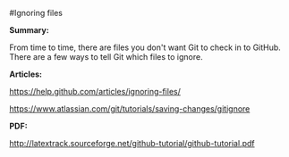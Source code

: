 #Ignoring files

**Summary:**

From time to time, there are files you don't want Git to check in to GitHub. There are a few ways to tell Git which files to ignore.

**Articles:**

https://help.github.com/articles/ignoring-files/

https://www.atlassian.com/git/tutorials/saving-changes/gitignore

**PDF:**

http://latextrack.sourceforge.net/github-tutorial/github-tutorial.pdf